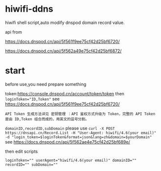 # hiwifi-ddns

hiwifi shell script,auto modify dnspod domain record value.

api from 

https://docs.dnspod.cn/api/5f561f9ee75cf42d25bf6720/

https://docs.dnspod.cn/api/5f562a49e75cf42d25bf6872/


# start

before use,you need prepare something

token:https://console.dnspod.cn/account/token/token
then `loginToken="ID,Token"` see https://docs.dnspod.cn/api/5f561f9ee75cf42d25bf6720/

`API Token 生成方法详见 密钥管理 ：API 鉴权方式升级为 Token，完整的 API Token 是由 ID,Token 组合而成的，用英文的逗号分割。`

`domainID,recordID,subDomain` please use 
`curl -X POST https://dnsapi.cn/Record.List -H "User-Agent: hiwifi/4.6(your email)" -d "login_token=$loginToken&format=json&lang=zh&domain=$yourDomain"`
see https://docs.dnspod.cn/api/5f562ae4e75cf42d25bf689e/

then edit scripts

`loginToken=""
userAgent="hiwifi/4.6(your email)"
domainID=""
recordID=""
subDomain=""`
